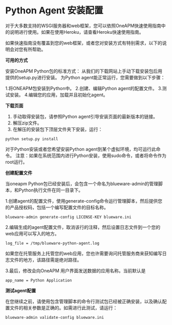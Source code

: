 # Python Agent 安装配置
对于大多数支持的WSGI服务器和web框架，您可以依照OneAPM快速使用指南中的说明进行使用。如果在使用Heroku，请查看Heroku快速使用指南。

如果快速指南没有覆盖到您的web框架，或者您对安装方式有特别需求，以下的说明会对您有所帮助。

**可用的方式**

安装OneAPM Python包的标准方式：
从我们的下载网站上手动下载安装包后用提供的setup.py进行安装。
为Python agent能正常运行，您需要做到以下步骤：

 1.将ONEAPM包安装到Python中。
 2.创建、编辑Python agent的配置文件。
 3.测试安装。
 4.编辑您的应用，加载并且初始化agent。

**下载页面**

 1. 手动取得安装包，请参照Python agent引导安装页面的最新版本的链接。
 2. 解压zip文件。
 3. 在解压的安装包下顶层文件夹下安装，运行：

``` stylus
python setup.py install
```
对于Python安装或者您希望安装Python agent到某个虚拟环境，均可运行此命令。
注意：如果在系统范围内进行Python安装，使用sudo命令，或者将命令作为root运行。

**创建配置文件**

当oneapm Python包已经安装后，会包含一个命名为blueware-admin的管理脚本，和Python执行文件在同一目录下。

1.创建agent的配置文件，使用generate-config命令运行管理脚本，然后提供您的产品授权码，包括一个编写配置文件的目标名称。

``` stylus
blueware-admin generate-config LICENSE-KEY blueware.ini
```
2.编辑生成的agent配置文件，取消该行的注释，然后设置日志文件到一个您的web应用可以写入的地方。

``` stylus
log_file = /tmp/blueware-python-agent.log
```
如果您在托管服务上托管您的web应用，您也许需要询问托管服务商来获知编写日志文件的地方，该路径需是绝对路径。

3.最后，修改会向OneAPM 用户界面发送数据的应用名称。当前默认是

``` stylus
app_name = Python Application
```
**测试agent配置**

在您继续之前，请使用包含管理脚本的命令行测试包已经被正确安装，以及确认配置文件的相关参数是正确的。如需进行此测试，请运行：

``` stylus
blueware-admin validate-config blueware.ini
```
